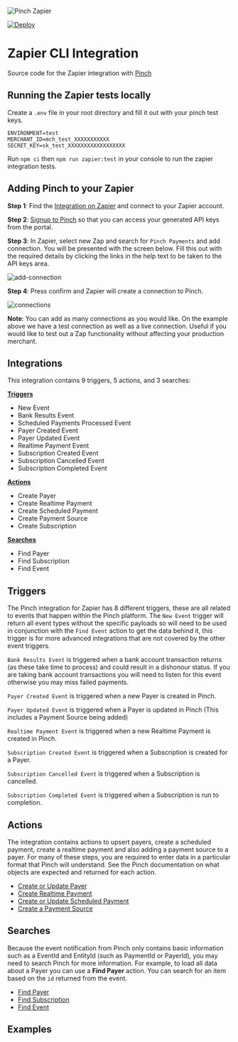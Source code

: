 
![Pinch Zapier](https://user-images.githubusercontent.com/241857/124198358-d89d9680-db13-11eb-9998-81e8ed11df1c.png)

[![Deploy](https://github.com/PinchPayments/zapier-pinch-api/actions/workflows/deploy.yml/badge.svg)](https://github.com/PinchPayments/zapier-pinch-api/actions/workflows/deploy.yml)

# Zapier CLI Integration

Source code for the Zapier integration with [Pinch](https://getpinch.com.au)

## Running the Zapier tests locally

Create a `.env` file in your root directory and fill it out with your pinch test keys.

```
ENVIRONMENT=test
MERCHANT_ID=mch_test_XXXXXXXXXXX
SECRET_KEY=sk_test_XXXXXXXXXXXXXXXXXX
```

Run `npm ci` then `npm run zapier:test` in your console to run the zapier integration tests.

## Adding Pinch to your Zapier

**Step 1**: Find the [Integration on Zapier](https://zapier.com/apps/pinch-payments/integrations) and connect to your Zapier account.

**Step 2**: [Signup to Pinch](https://www.getpinch.com.au/) so that you can access your generated API keys from the portal.

**Step 3**: In Zapier, select new Zap and search for `Pinch Payments` and add connection. You will be presented with the screen below. Fill this out with the required details by clicking the links in the help text to be taken to the API keys area. 

![add-connection](https://user-images.githubusercontent.com/241857/123360850-5829e380-d5b1-11eb-8d6d-9f17e1bbf39a.PNG)

**Step 4**: Press confirm and Zapier will create a connection to Pinch.

![connections](https://user-images.githubusercontent.com/241857/123360864-5e1fc480-d5b1-11eb-8469-7c40bcf180d7.PNG)

**Note**: You can add as many connections as you would like. On the example above we have a test connection as well as a live connection. Useful if you would like to test out a Zap functionality without affecting your production merchant.

## Integrations

This integration contains 9 triggers, 5 actions, and 3 searches:

[__Triggers__](#triggers)
- New Event
- Bank Results Event
- Scheduled Payments Processed Event
- Payer Created Event
- Payer Updated Event
- Realtime Payment Event
- Subscription Created Event
- Subscription Cancelled Event
- Subscription Completed Event

[__Actions__](#actions)
- Create Payer
- Create Realtime Payment
- Create Scheduled Payment
- Create Payment Source
- Create Subscription

[__Searches__](#searches)
- Find Payer
- Find Subscription
- Find Event

## Triggers

The Pinch integration for Zapier has 8 different triggers, these are all related to events that happen within the Pinch platform.
The `New Event` trigger will return all event types without the specific payloads so will need to be used in conjunction with the `Find Event` action to get the data behind it, this trigger is for more advanced integrations that are not covered by the other event triggers.

`Bank Results Event` is triggered when a bank account transaction returns (as these take time to process) and could result in a dishonour status. If you are taking bank account transactions you will need to listen for this event otherwise you may miss failed payments.

`Payer Created Event` is triggered when a new Payer is created in Pinch.

`Payer Updated Event` is triggered when a Payer is updated in Pinch (This includes a Payment Source being added)

`Realtime Payment Event` is triggered when a new Realtime Payment is created in Pinch.

`Subscription Created Event` is triggered when a Subscription is created for a Payer.

`Subscription Cancelled Event` is triggered when a Subscription is cancelled.

`Subscription Completed Event` is triggered when a Subscription is run to completion.


## Actions

The integration contains actions to upsert payers, create a scheduled payment, create a realtime payment and also adding a payment source to a payer. For many of these steps, you are required to enter data in a particular format that Pinch will understand. See the Pinch documentation on what objects are expected and returned for each action.

* [Create or Update Payer](https://docs.getpinch.com.au/reference/save-payer)
* [Create Realtime Payment](https://docs.getpinch.com.au/reference/realtime-payment)
* [Create or Update Scheduled Payment](https://docs.getpinch.com.au/reference/save-payment)
* [Create a Payment Source](https://docs.getpinch.com.au/reference/create-payment-source)

## Searches

Because the event notification from Pinch only contains basic information such as a EventId and EntityId (such as PaymentId or PayerId), you may need to search Pinch for more information. For example, to load all data about a Payer you can use a __Find Payer__ action. You can search for an item based on the `id` returned from the event.

* [Find Payer](https://docs.getpinch.com.au/reference/get-payer)
* [Find Subscription](https://docs.getpinch.com.au/reference/get-subscription)
* [Find Event](https://docs.getpinch.com.au/reference/get-event)

## Examples
